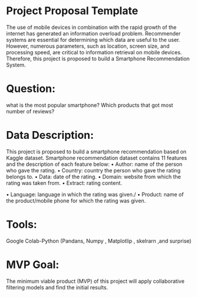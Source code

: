 # Project Proposal Template
The use of mobile devices in combination with the rapid growth of the internet has
generated an information overload problem. Recommender systems are essential for
determining which data are useful to the user. However, numerous parameters, such as
location, screen size, and processing speed, are critical to information retrieval on mobile
devices. Therefore, this project is proposed to build a Smartphone Recommendation System. 

# Question:
what is the most popular smartphone?
Which  products that got most number of reviews?
# Data Description:
This project is proposed to build a smartphone recommendation based on
Kaggle dataset. Smartphone recommendation dataset contains 11 features and the
description of each feature below:
• Author: name of the person who gave the rating.
• Country: country the person who gave the rating belongs to.
• Data: date of the rating.
• Domain: website from which the rating was taken from.
• Extract: rating content.

• Language: language in which the rating was given./
• Product: name of the product/mobile phone for which the rating was given.
# Tools:
Google Colab-Python (Pandans, Numpy , Matplotlip , skelrarn ,and surprise)
# MVP Goal:
The minimum viable product (MVP) of this project will apply collaborative filtering models and find the initial results.

